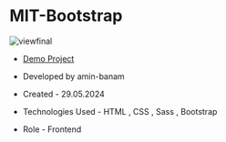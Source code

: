 # MIT-Bootstrap
![viewfinal](MIT-247Solar-home.jpg)

- [Demo Project](https://amin-banam.github.io/Persian_temp/)

- Developed by amin-banam

- Created - 29.05.2024

- Technologies Used - HTML , CSS , Sass , Bootstrap

- Role - Frontend
